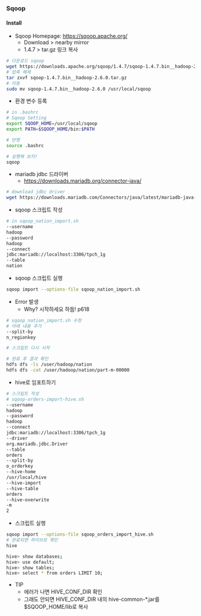 ### Sqoop

#### Install

- Sqoop Homepage: https://sqoop.apache.org/
    - Download > nearby mirror
    - 1.4.7 > tar.gz 링크 복사

```bash
# 다운로드 sqoop
wget https://downloads.apache.org/sqoop/1.4.7/sqoop-1.4.7.bin__hadoop-2.6.0.tar.gz
# 압축 해제
tar zxvf sqoop-1.4.7.bin__hadoop-2.6.0.tar.gz
# 이동
sudo mv sqoop-1.4.7.bin__hadoop-2.6.0 /usr/local/sqoop
```

- 환경 변수 등록

```bash
# in .bashrc
# Sqoop Setting
export SQOOP_HOME=/usr/local/sqoop
export PATH=$SQOOP_HOME/bin:$PATH

# 반영
source .bashrc

# 실행해 보자!
sqoop
```

- mariadb jdbc 드라이버
    - https://downloads.mariadb.org/connector-java/

```bash
# download jdbc driver
wget https://downloads.mariadb.com/Connectors/java/latest/mariadb-java-client-2.3.0.jar
```

- sqoop 스크립트 작성

```bash
# in sqoop_nation_import.sh
--username
hadoop
--password
hadoop
--connect
jdbc:mariadb://localhost:3306/tpch_1g
--table
nation
```

- sqoop 스크립트 실행

```bash
sqoop import --options-file sqoop_nation_import.sh
```

- Error 발생
  - Why? 시작하세요 하둡! p618

```bash
# sqoop_nation_import.sh 수정
# 아래 내용 추가
--split-by
n_regionkey

# 스크립트 다시 시작

# 완료 후 결과 확인
hdfs dfs -ls /user/hadoop/nation
hdfs dfs -cat /user/hadoop/nation/part-m-00000
```

- hive로 임포트하기

```bash
# 스크립트 작성
# sqoop-orders-import-hive.sh
--username
hadoop
--password
hadoop
--connect
jdbc:mariadb://localhost:3306/tpch_1g
--driver
org.mariadb.jdbc.Driver
--table
orders
--split-by
o_orderkey
--hive-home
/usr/local/hive
--hive-import
--hive-table
orders
--hive-overwrite
-m
2
```

- 스크립트 실행

```bash
sqoop import --options-file sqoop_orders_import_hive.sh
# 완료되면 하이브로 확인
hive

hive> show databases;
hive> use default;
hive> show tables;
hive> select * from orders LIMIT 10;
```

- TIP
    - 에러가 나면 HIVE_CONF_DIR 확인
    - 그래도 안되면 HIVE_CONF_DIR 내의 hive-common-*.jar를 $SQOOP_HOME/lib로 복사